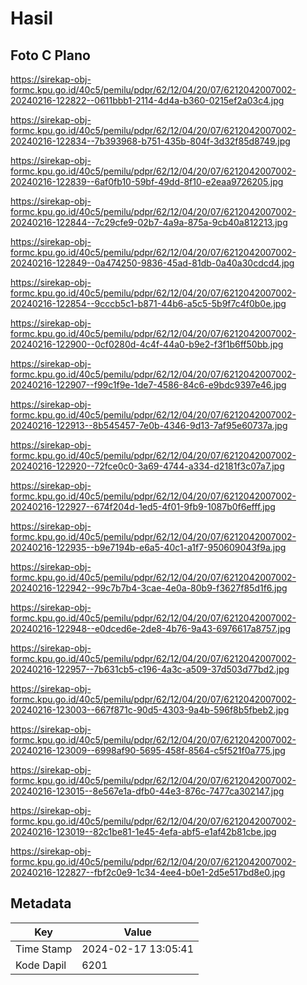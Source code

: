 # Hasil

## Foto C Plano

https://sirekap-obj-formc.kpu.go.id/40c5/pemilu/pdpr/62/12/04/20/07/6212042007002-20240216-122822--0611bbb1-2114-4d4a-b360-0215ef2a03c4.jpg

https://sirekap-obj-formc.kpu.go.id/40c5/pemilu/pdpr/62/12/04/20/07/6212042007002-20240216-122834--7b393968-b751-435b-804f-3d32f85d8749.jpg

https://sirekap-obj-formc.kpu.go.id/40c5/pemilu/pdpr/62/12/04/20/07/6212042007002-20240216-122839--6af0fb10-59bf-49dd-8f10-e2eaa9726205.jpg

https://sirekap-obj-formc.kpu.go.id/40c5/pemilu/pdpr/62/12/04/20/07/6212042007002-20240216-122844--7c29cfe9-02b7-4a9a-875a-9cb40a812213.jpg

https://sirekap-obj-formc.kpu.go.id/40c5/pemilu/pdpr/62/12/04/20/07/6212042007002-20240216-122849--0a474250-9836-45ad-81db-0a40a30cdcd4.jpg

https://sirekap-obj-formc.kpu.go.id/40c5/pemilu/pdpr/62/12/04/20/07/6212042007002-20240216-122854--9cccb5c1-b871-44b6-a5c5-5b9f7c4f0b0e.jpg

https://sirekap-obj-formc.kpu.go.id/40c5/pemilu/pdpr/62/12/04/20/07/6212042007002-20240216-122900--0cf0280d-4c4f-44a0-b9e2-f3f1b6ff50bb.jpg

https://sirekap-obj-formc.kpu.go.id/40c5/pemilu/pdpr/62/12/04/20/07/6212042007002-20240216-122907--f99c1f9e-1de7-4586-84c6-e9bdc9397e46.jpg

https://sirekap-obj-formc.kpu.go.id/40c5/pemilu/pdpr/62/12/04/20/07/6212042007002-20240216-122913--8b545457-7e0b-4346-9d13-7af95e60737a.jpg

https://sirekap-obj-formc.kpu.go.id/40c5/pemilu/pdpr/62/12/04/20/07/6212042007002-20240216-122920--72fce0c0-3a69-4744-a334-d2181f3c07a7.jpg

https://sirekap-obj-formc.kpu.go.id/40c5/pemilu/pdpr/62/12/04/20/07/6212042007002-20240216-122927--674f204d-1ed5-4f01-9fb9-1087b0f6efff.jpg

https://sirekap-obj-formc.kpu.go.id/40c5/pemilu/pdpr/62/12/04/20/07/6212042007002-20240216-122935--b9e7194b-e6a5-40c1-a1f7-950609043f9a.jpg

https://sirekap-obj-formc.kpu.go.id/40c5/pemilu/pdpr/62/12/04/20/07/6212042007002-20240216-122942--99c7b7b4-3cae-4e0a-80b9-f3627f85d1f6.jpg

https://sirekap-obj-formc.kpu.go.id/40c5/pemilu/pdpr/62/12/04/20/07/6212042007002-20240216-122948--e0dced6e-2de8-4b76-9a43-6976617a8757.jpg

https://sirekap-obj-formc.kpu.go.id/40c5/pemilu/pdpr/62/12/04/20/07/6212042007002-20240216-122957--7b631cb5-c196-4a3c-a509-37d503d77bd2.jpg

https://sirekap-obj-formc.kpu.go.id/40c5/pemilu/pdpr/62/12/04/20/07/6212042007002-20240216-123003--667f871c-90d5-4303-9a4b-596f8b5fbeb2.jpg

https://sirekap-obj-formc.kpu.go.id/40c5/pemilu/pdpr/62/12/04/20/07/6212042007002-20240216-123009--6998af90-5695-458f-8564-c5f521f0a775.jpg

https://sirekap-obj-formc.kpu.go.id/40c5/pemilu/pdpr/62/12/04/20/07/6212042007002-20240216-123015--8e567e1a-dfb0-44e3-876c-7477ca302147.jpg

https://sirekap-obj-formc.kpu.go.id/40c5/pemilu/pdpr/62/12/04/20/07/6212042007002-20240216-123019--82c1be81-1e45-4efa-abf5-e1af42b81cbe.jpg

https://sirekap-obj-formc.kpu.go.id/40c5/pemilu/pdpr/62/12/04/20/07/6212042007002-20240216-122827--fbf2c0e9-1c34-4ee4-b0e1-2d5e517bd8e0.jpg


## Metadata

| Key        | Value               |
| ---------- | ------------------- |
| Time Stamp | 2024-02-17 13:05:41 |
| Kode Dapil | 6201                |



